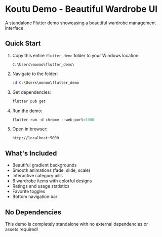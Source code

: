 # Koutu Demo - Beautiful Wardrobe UI

A standalone Flutter demo showcasing a beautiful wardrobe management interface.

## Quick Start

1. Copy this entire `flutter_demo` folder to your Windows location:
   ```
   C:\Users\monmo\flutter_demo\
   ```

2. Navigate to the folder:
   ```powershell
   cd C:\Users\monmo\flutter_demo
   ```

3. Get dependencies:
   ```powershell
   flutter pub get
   ```

4. Run the demo:
   ```powershell
   flutter run -d chrome --web-port=5000
   ```

5. Open in browser:
   ```
   http://localhost:5000
   ```

## What's Included

- Beautiful gradient backgrounds
- Smooth animations (fade, slide, scale)
- Interactive category pills
- 6 wardrobe items with colorful designs
- Ratings and usage statistics
- Favorite toggles
- Bottom navigation bar

## No Dependencies

This demo is completely standalone with no external dependencies or assets required!